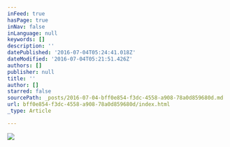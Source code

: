 ```yaml
---
inFeed: true
hasPage: true
inNav: false
inLanguage: null
keywords: []
description: ''
datePublished: '2016-07-04T05:24:41.018Z'
dateModified: '2016-07-04T05:21:51.426Z'
authors: []
publisher: null
title: ''
author: []
starred: false
sourcePath: _posts/2016-07-04-bff0e854-f3dc-4558-a908-78a0d859680d.md
url: bff0e854-f3dc-4558-a908-78a0d859680d/index.html
_type: Article

---
```

![](https://the-grid-user-content.s3-us-west-2.amazonaws.com/50c22cdc-4c80-4cb2-9760-87669f35bbf7.jpg)